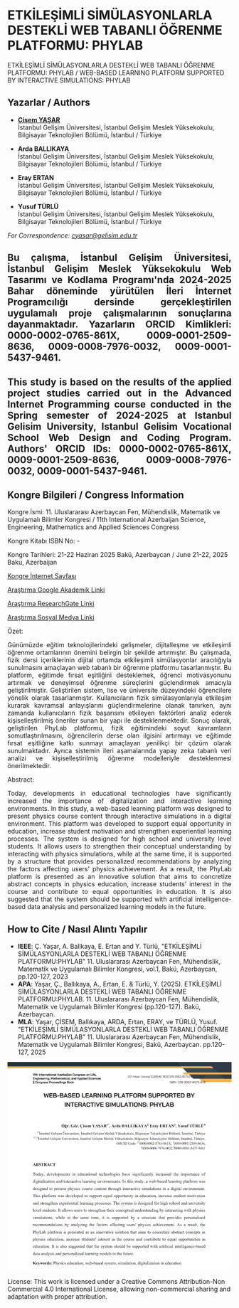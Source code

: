 # ETKİLEŞİMLİ SİMÜLASYONLARLA DESTEKLİ WEB TABANLI ÖĞRENME PLATFORMU:  PHYLAB

ETKİLEŞİMLİ SİMÜLASYONLARLA DESTEKLİ WEB TABANLI ÖĞRENME PLATFORMU:  PHYLAB  / WEB-BASED LEARNING PLATFORM SUPPORTED BY INTERACTIVE SIMULATIONS: PHYLAB

## Yazarlar / Authors

- [**Çisem YAŞAR**](https://scholar.google.com/citations?user=uehmKvoAAAAJ&hl=tr)  
  İstanbul Gelişim Üniversitesi, İstanbul Gelişim Meslek Yüksekokulu, Bilgisayar Teknolojileri Bölümü, İstanbul / Türkiye

- **Arda BALLIKAYA**  
  İstanbul Gelişim Üniversitesi, İstanbul Gelişim Meslek Yüksekokulu, Bilgisayar Teknolojileri Bölümü, İstanbul / Türkiye

- **Eray ERTAN**  
  İstanbul Gelişim Üniversitesi, İstanbul Gelişim Meslek Yüksekokulu, Bilgisayar Teknolojileri Bölümü, İstanbul / Türkiye

- **Yusuf TÜRLÜ**  
  İstanbul Gelişim Üniversitesi, İstanbul Gelişim Meslek Yüksekokulu, Bilgisayar Teknolojileri Bölümü, İstanbul / Türkiye
  
*For Correspondence: cyasar@gelisim.edu.tr*

## <p align="justify">Bu çalışma, İstanbul Gelişim Üniversitesi, İstanbul Gelişim Meslek Yüksekokulu Web Tasarımı ve Kodlama Programı'nda 2024-2025 Bahar döneminde yürütülen İleri İnternet Programcılığı dersinde gerçekleştirilen uygulamalı proje çalışmalarının sonuçlarına dayanmaktadır. Yazarların ORCID Kimlikleri: 0000-0002-0765-861X, 0009-0001-2509-8636, 0009-0008-7976-0032, 0009-0001-5437-9461.

## <p align="justify">This study is based on the results of the applied project studies carried out in the Advanced Internet Programming course conducted in the Spring semester of 2024-2025 at Istanbul Gelisim University, Istanbul Gelisim Vocational School Web Design and Coding Program. Authors' ORCID IDs: 0000-0002-0765-861X, 0009-0001-2509-8636, 0009-0008-7976-0032, 0009-0001-5437-9461.

## Kongre Bilgileri / Congress Information

Kongre İsmi: 11. Uluslararası Azerbaycan Fen, Mühendislik, Matematik ve Uygulamalı  Bilimler Kongresi / 11th International Azerbaijan Science, Engineering, Mathematics and Applied Sciences Congress

Kongre Kitabı ISBN No: - 

Kongre Tarihleri: 21-22 Haziran 2025 Bakü, Azerbaycan / June 21-22, 2025 Baku, Azerbaijan

[Kongre İnternet Sayfası](https://www.internationalazerbaijancongress.com/)

[Araştırma Google Akademik Linki](https://scholar.google.com/citations?view_op=view_citation&hl=tr&user=uehmKvoAAAAJ&citation_for_view=uehmKvoAAAAJ:MXK_kJrjxJIC)

[Araştırma ResearchGate Linki](https://www.researchgate.net/publication/393160131_WEB-BASED_LEARNING_PLATFORM_SUPPORTED_BY_INTERACTIVE_SIMULATIONS_PHYLAB_ETKILESIMLI_SIMULASYONLARLA_DESTEKLI_WEB_TABANLI_OGRENMEPLATFORMU_PHYLAB)

[Araştırma Sosyal Medya Linki](https://www.instagram.com/p/DLFKsVPNrwh/?img_index=1)


Özet:
<p align="justify"> Günümüzde eğitim teknolojilerindeki gelişmeler, dijitalleşme ve etkileşimli öğrenme ortamlarının önemini belirgin bir şekilde artırmıştır. Bu çalışmada, fizik dersi içeriklerinin dijital ortamda etkileşimli simülasyonlar aracılığıyla sunulmasını amaçlayan web tabanlı bir öğrenme platformu tasarlanmıştır. Bu platform, eğitimde fırsat eşitliğini desteklemek, öğrenci motivasyonunu artırmak ve deneyimsel öğrenme süreçlerini güçlendirmek amacıyla geliştirilmiştir. Geliştirilen sistem, lise ve üniversite düzeyindeki öğrencilere yönelik olarak tasarlanmıştır. Kullanıcıların fizik simülasyonlarıyla etkileşim kurarak kavramsal anlayışlarını güçlendirmelerine olanak tanırken, aynı zamanda kullanıcıların fizik başarısını etkileyen faktörleri analiz ederek kişiselleştirilmiş öneriler sunan bir yapı ile desteklenmektedir. Sonuç olarak, geliştirilen PhyLab platformu, fizik eğitimindeki soyut kavramların somutlaştırılmasını, öğrencilerin derse olan ilgisini artırmayı ve eğitimde fırsat eşitliğine katkı sunmayı amaçlayan yenilikçi bir çözüm olarak sunulmaktadır. Ayrıca sistemin ileri aşamalarında yapay zeka tabanlı veri analizi ve kişiselleştirilmiş öğrenme modelleriyle desteklenmesi önerilmektedir.

Abstract:
<p align="justify"> Today, developments in educational technologies have significantly increased the importance of digitalization and interactive learning environments. In this study, a web-based learning platform was designed to present physics course content through interactive simulations in a digital environment. This platform was developed to support equal opportunity in education, increase student motivation and strengthen experiential learning processes. The system is designed for high school and university level students. It allows users to strengthen their conceptual understanding by interacting with physics simulations, while at the same time, it is supported by a structure that provides personalized recommendations by analyzing the factors affecting users' physics achievement. As a result, the PhyLab platform is presented as an innovative solution that aims to concretize abstract concepts in physics education, increase students' interest in the course and contribute to equal opportunities in education. It is also suggested that the system should be supported with artificial intelligence-based data analysis and personalized learning models in the future.
  
## How to Cite / Nasıl Alıntı Yapılır

- **IEEE**: Ç. Yaşar, A. Ballkaya, E. Ertan and Y. Türlü, "ETKİLEŞİMLİ SİMÜLASYONLARLA DESTEKLİ WEB TABANLI ÖĞRENME PLATFORMU:PHYLAB"  11. Uluslararası Azerbaycan Fen, Mühendislik, Matematik ve Uygulamalı  Bilimler Kongresi, vol.1, Bakü, Azerbaycan, pp.120-127, 2023                               
- **APA**: Yaşar, Ç., Ballıkaya, A., Ertan, E. & Türlü, Y. (2025).  ETKİLEŞİMLİ SİMÜLASYONLARLA DESTEKLİ WEB TABANLI ÖĞRENME PLATFORMU:PHYLAB. 11. Uluslararası Azerbaycan Fen, Mühendislik, Matematik ve Uygulamalı  Bilimler Kongresi (pp.120-127). Bakü, Azerbaycan.                            
- **MLA**: Yaşar, ÇİSEM, Ballıkaya, ARDA, Ertan, ERAY, ve TÜRLÜ, Yusuf.  "ETKİLEŞİMLİ SİMÜLASYONLARLA DESTEKLİ WEB TABANLI ÖĞRENME PLATFORMU:PHYLAB"  11. Uluslararası Azerbaycan Fen, Mühendislik, Matematik ve Uygulamalı  Bilimler Kongresi, Bakü, Azerbaycan. pp.120-127, 2025               

![Bildiri Metni](https://github.com/cyasar34/WEB-BASED-LEARNING-PLATFORM-SUPPORTED-BY-INTERACTIVE-SIMULATIONS-PHYLAB/blob/main/phylab_tam_metin.PNG)

License:
This work is licensed under a Creative Commons Attribution-Non Commercial 4.0 International License, allowing non-commercial sharing and adaptation with proper attribution.
